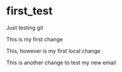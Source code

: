 # first_test
Just testing git

This is my first change

This, however is my first local change

This is another change to test my new email